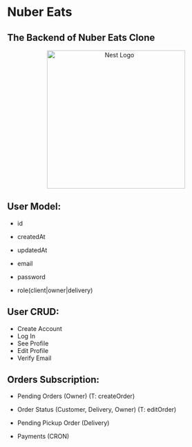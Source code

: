 # Nuber Eats

## The Backend of Nuber Eats Clone

<p align="center">
  <a href="http://nestjs.com/" target="blank"><img src="https://nestjs.com/img/logo_text.svg" width="320" alt="Nest Logo" /></a>
</p>

## User Model:

- id
- createdAt
- updatedAt

- email
- password
- role(client|owner|delivery)

## User CRUD:

- Create Account
- Log In
- See Profile
- Edit Profile
- Verify Email

## Orders Subscription:

- Pending Orders (Owner) (T: createOrder)
- Order Status (Customer, Delivery, Owner) (T: editOrder)
- Pending Pickup Order (Delivery)

- Payments (CRON)
